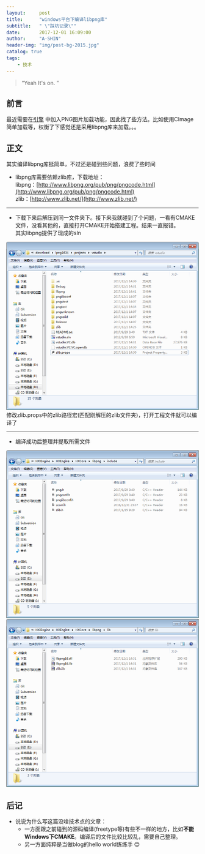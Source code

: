 ```yaml
---
layout:     post
title:      "windows平台下编译libpng库"
subtitle:   " \"踩坑记录\""
date:       2017-12-01 16:09:00
author:     "A-SHIN"
header-img: "img/post-bg-2015.jpg"
catalog: true
tags:
    - 技术
---
```


> “Yeah It's on. ”


## 前言

最近需要在[引擎](https://github.com/huangx916/HXEngine)
中加入PNG图片加载功能，因此找了些方法。比如使用CImage简单加载等，权衡了下感觉还是采用libpng库来加载。。。

## 正文
其实编译libpng库挺简单，不过还是碰到些问题，浪费了些时间  
* libpng库需要依赖zlib库，下载地址：  
libpng：[http://www.libpng.org/pub/png/pngcode.html](http://www.libpng.org/pub/png/pngcode.html)  
zlib：[http://www.zlib.net/](http://www.zlib.net/) 
 
---
* 下载下来后解压到同一文件夹下。接下来我就碰到了个问题，一看有CMAKE文件，没看其他的，直接打开CMAKE开始搭建工程。结果一直报错。  
其实libpng提供了现成的sln  
<img class="shadow" src="/img/in-post/libpng/1.png" width="600">
修改zlib.props中的zlib路径宏(匹配刚解压的zlib文件夹)，打开工程文件就可以编译了

---
* 编译成功后整理并提取所需文件
<img class="shadow" src="/img/in-post/libpng/3.png" width="600">
<img class="shadow" src="/img/in-post/libpng/4.png" width="600">

## 后记
* 说说为什么写这篇没啥技术点的文章：  
	* 一方面跟之前碰到的源码编译(freetype等)有些不一样的地方，比如**不能Windows下CMAKE**。编译后的文件比较比较乱，需要自己整理。  
	* 另一方面纯粹是当做blog的hello world练练手 :blush: